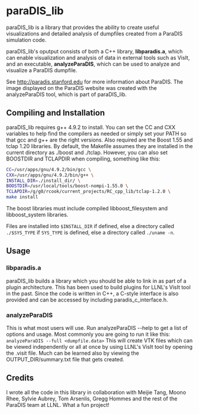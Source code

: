 # paraDIS_lib

paraDIS_lib is a library that provides the ability to create useful visualizations and detailed analysis of dumpfiles created from a ParaDIS simulation code.

paraDIS_lib's oputput consists of both a C++ library, **libparadis.a**, which can enable visualization and analysis of data in external tools such as VisIt, and an executable, **analyzeParaDIS**, which can be used to analyze and visualize a ParaDIS dumpfile.

See <http://paradis.stanford.edu> for more information about ParaDIS.  The image displayed on the ParaDIS website was created with the analyzeParaDIS tool, which is part of paraDIS_lib.

## Compiling and Installation

paraDIS\_lib requires g++ 4.9.2 to install.  You can set the CC and CXX variables to help find the compilers as needed or simply set your PATH so that gcc and g++ are the right versions.   Also required are the Boost 1.55 and tclap 1.20 libraries.  By default, the Makefile assumes they are installed in the current directory as ./boost and ./tclap.  However, you can also set BOOSTDIR and TCLAPDIR when compiling, something like this:

```bash
CC=/usr/apps/gnu/4.9.2/bin/gcc \
CXX=/usr/apps/gnu/4.9.2/bin/g++ \
INSTALL_DIR=./install_dir/ \
BOOSTDIR=/usr/local/tools/boost-nompi-1.55.0 \
TCLAPDIR=/g/g0/rcook/current_projects/RC_cpp_lib/tclap-1.2.0 \
make install
```

The boost libraries must include compiled libboost\_filesystem and libboost\_system libraries.

Files are installed into `$INSTALL_DIR` if defined, else a directory called `./$SYS_TYPE` if `SYS_TYPE` is defined, else a directory called  `./uname -n`.

## Usage

### libparadis.a
paraDIS\_lib builds a library which you should be able to link in as part of a plugin architecture.  This has been used to build plugins for LLNL's VisIt tool in the past.  Since the code is written in C++, a C-style interface is also provided and can be accessed by including paradis\_c\_interface.h.

### analyzeParaDIS
This is what most users will use.  Run analyzeParaDIS --help to get a list of options and usage.  Most commonly you are going to run it like this:  `analyzeParaDIS --full <dumpfile.data>`
This will create VTK files which can be viewed independently or all at once by using LLNL's VisIt tool by opening the .visit file.  Much can be learned also by viewing the OUTPUT_DIR/summary.txt file that gets created.

## Credits
I wrote all the code in this library in collaboration with Meijie Tang, Moono Rhee, Sylvie Aubrey, Tom Arsenlis, Gregg Hommes and the rest of the ParaDIS team at LLNL.  What a fun project!
